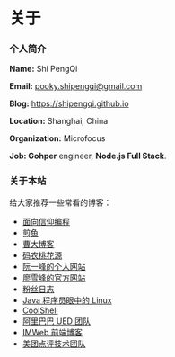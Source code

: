 # 关于


### 个人简介

**Name:** Shi PengQi

**Email:** pooky.shipengqi@gmail.com

**Blog:** https://shipengqi.github.io

**Location:** Shanghai, China

**Organization:** Microfocus

**Job: Gohper** engineer, **Node.js Full Stack**.

### 关于本站

给大家推荐一些常看的博客：

- [面向信仰编程](https://draveness.me/)
- [煎鱼](https://eddycjy.com/)
- [曹大博客](https://xargin.com/)
- [码农桃花源](https://qcrao.com/)
- [阮一峰的个人网站](http://www.ruanyifeng.com/home.html)
- [廖雪峰的官方网站](https://www.liaoxuefeng.com/)
- [粉丝日志](http://blog.fens.me/)
- [Java 程序员眼中的 Linux](https://github.com/judasn/Linux-Tutorial)
- [CoolShell](https://coolshell.cn/)
- [阿里巴巴 UED 团队](http://www.aliued.com/)
- [IMWeb 前端博客](http://imweb.io/topic/tab/all)
- [美团点评技术团队](https://tech.meituan.com/)


